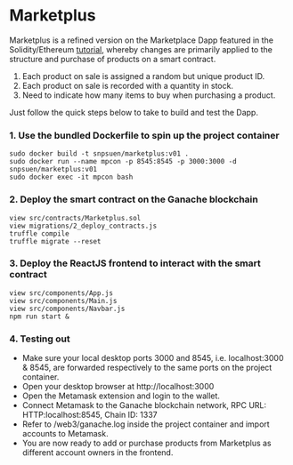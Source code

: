 # Marketplus
Marketplus is a refined version on the Marketplace Dapp featured in the Solidity/Ethereum [tutorial](https://www.dappuniversity.com/articles/how-to-build-a-blockchain-app), whereby changes are primarily applied to the structure and purchase of products on a smart contract.
1. Each product on sale is assigned a random but unique product ID.
2. Each product on sale is recorded with a quantity in stock.
3. Need to indicate how many items to buy when purchasing a product.

Just follow the quick steps below to take to build and test the Dapp.

### 1. Use the bundled Dockerfile to spin up the project container
```
sudo docker build -t snpsuen/marketplus:v01 .
sudo docker run --name mpcon -p 8545:8545 -p 3000:3000 -d snpsuen/marketplus:v01
sudo docker exec -it mpcon bash
```
### 2. Deploy the smart contract on the Ganache blockchain
```
view src/contracts/Marketplus.sol
view migrations/2_deploy_contracts.js
truffle compile
truffle migrate --reset
```
### 3. Deploy the ReactJS frontend to interact with the smart contract
```
view src/components/App.js
view src/components/Main.js
view src/components/Navbar.js
npm run start &
```
### 4. Testing out
*  Make sure your local desktop ports 3000 and 8545, i.e. localhost:3000 & 8545, are forwarded respectively to the same ports on the project container.
*  Open your desktop browser at http://localhost:3000
*  Open the Metamask extension and login to the wallet.
*  Connect Metamask to the Ganache blockchain network, RPC URL: HTTP:localhost:8545, Chain ID: 1337
*  Refer to /web3/ganache.log inside the project container and import accounts to Metamask.
*  You are now ready to add or purchase products from Marketplus as different account owners in the frontend.





